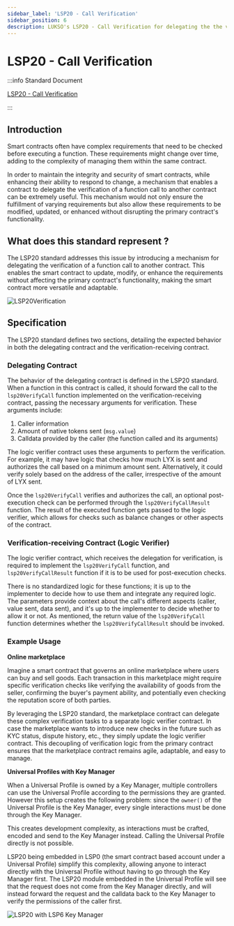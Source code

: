 ```yaml
---
sidebar_label: 'LSP20 - Call Verification'
sidebar_position: 6
description: LUKSO's LSP20 - Call Verification for delegating the the verification of a function call to another smart contract.
---
```


# LSP20 - Call Verification

:::info Standard Document

[LSP20 - Call Verification](https://github.com/lukso-network/LIPs/blob/main/LSPs/LSP-20-CallVerification.md)

:::

## Introduction

Smart contracts often have complex requirements that need to be checked before executing a function. These requirements might change over time, adding to the complexity of managing them within the same contract.

In order to maintain the integrity and security of smart contracts, while enhancing their ability to respond to change, a mechanism that enables a contract to delegate the verification of a function call to another contract can be extremely useful. This mechanism would not only ensure the fulfillment of varying requirements but also allow these requirements to be modified, updated, or enhanced without disrupting the primary contract's functionality.

## What does this standard represent ?

The LSP20 standard addresses this issue by introducing a mechanism for delegating the verification of a function call to another contract. This enables the smart contract to update, modify, or enhance the requirements without affecting the primary contract's functionality, making the smart contract more versatile and adaptable.

![LSP20Verification](/img/standards/lsp20/LSP20-Verification.jpeg)

## Specification

The LSP20 standard defines two sections, detailing the expected behavior in both the delegating contract and the verification-receiving contract.

### Delegating Contract

The behavior of the delegating contract is defined in the LSP20 standard. When a function in this contract is called, it should forward the call to the `lsp20VerifyCall` function implemented on the verification-receiving contract, passing the necessary arguments for verification. These arguments include:

1. Caller information
2. Amount of native tokens sent (`msg.value`)
3. Calldata provided by the caller (the function called and its arguments)

The logic verifier contract uses these arguments to perform the verification. For example, it may have logic that checks how much LYX is sent and authorizes the call based on a minimum amount sent. Alternatively, it could verify solely based on the address of the caller, irrespective of the amount of LYX sent.

Once the `lsp20VerifyCall` verifies and authorizes the call, an optional post-execution check can be performed through the `lsp20VerifyCallResult` function. The result of the executed function gets passed to the logic verifier, which allows for checks such as balance changes or other aspects of the contract.

### Verification-receiving Contract (Logic Verifier)

The logic verifier contract, which receives the delegation for verification, is required to implement the `lsp20VerifyCall` function, and `lsp20VerifyCallResult` function if it is to be used for post-execution checks.

There is no standardized logic for these functions; it is up to the implementer to decide how to use them and integrate any required logic. The parameters provide context about the call's different aspects (caller, value sent, data sent), and it's up to the implementer to decide whether to allow it or not. As mentioned, the return value of the `lsp20VerifyCall` function determines whether the `lsp20VerifyCallResult` should be invoked.

### Example Usage

**Online marketplace**

Imagine a smart contract that governs an online marketplace where users can buy and sell goods. Each transaction in this marketplace might require specific verification checks like verifying the availability of goods from the seller, confirming the buyer's payment ability, and potentially even checking the reputation score of both parties.

By leveraging the LSP20 standard, the marketplace contract can delegate these complex verification tasks to a separate logic verifier contract. In case the marketplace wants to introduce new checks in the future such as KYC status, dispute history, etc., they simply update the logic verifier contract. This decoupling of verification logic from the primary contract ensures that the marketplace contract remains agile, adaptable, and easy to manage.

**Universal Profiles with Key Manager**

When a Universal Profile is owned by a Key Manager, multiple controllers can use the Universal Profile according to the permissions they are granted. However this setup creates the following problem: since the `owner()` of the Universal Profile is the Key Manager, every single interactions must be done through the Key Manager.

This creates development complexity, as interactions must be crafted, encoded and send to the Key Manager instead. Calling the Universal Profile directly is not possible.

LSP20 being embedded in LSP0 (the smart contract based account under a Universal Profile) simplify this complexity, allowing anyone to interact directly with the Universal Profile without having to go through the Key Manager first. The LSP20 module embedded in the Universal Profile will see that the request does not come from the Key Manager directly, and will instead forward the request and the calldata back to the Key Manager to verify the permissions of the caller first.

![LSP20 with LSP6 Key Manager](/img/standards/lsp20/LSP20-example-LSP6.jpeg)
